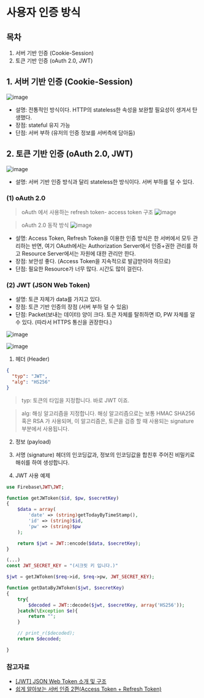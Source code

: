 # 사용자 인증 방식
## 목차 
1. 서버 기반 인증 (Cookie-Session)
2. 토큰 기반 인증 (oAuth 2.0, JWT) 

## 1. 서버 기반 인증 (Cookie-Session)
![image](https://user-images.githubusercontent.com/43839938/80296521-f906ee00-87b6-11ea-9e6f-fbf0a1e9712c.png)

- 설명: 전통적인 방식이다. HTTP의 stateless한 속성을 보완할 필요성이 생겨서 탄생했다.
- 장점: stateful 유지 가능
- 단점:  서버 부하 (유저의 인증 정보를 서버측에 담아둠)

## 2. 토큰 기반 인증 (oAuth 2.0, JWT)
![image](https://user-images.githubusercontent.com/43839938/80296527-0c19be00-87b7-11ea-86b1-500f6c269339.png)
- 설명: 서버 기반 인증 방식과 달리 stateless한 방식이다. 서버 부하를 덜 수 있다.
### (1) oAuth 2.0
> oAuth 에서 사용하는 refresh token- access token 구조
![image](https://user-images.githubusercontent.com/43839938/80296620-c14c7600-87b7-11ea-93aa-814375724d0a.png)

> oAuth 2.0 동작 방식
![image](https://user-images.githubusercontent.com/43839938/80296794-d2e24d80-87b8-11ea-97e2-514ef8fbfd23.png)

- 설명: Access Token, Refresh Token을 이용한 인증 방식은 한 서버에서 모두 관리하는 반면, 여기 OAuth에서는 Authorization Server에서 인증+권한 관리를 하고 Resource Server에서는 자원에 대한 관리만 한다.
- 장점: 보안성 좋다. (Access Token을 지속적으로 발급받아야 하므로)
- 단점: 필요한 Resource가 너무 많다. 시간도 많이 걸린다.

### (2) JWT (JSON Web Token)
- 설명: 토큰 자체가 data를 가지고 있다. 
- 장점: 토큰 기반 인증의 장점 (서버 부하 덜 수 있음)
- 단점: Packet(보내는 데이터) 양이 크다. 토큰 자체를 탈취하면 ID, PW 자체를 알 수 있다. (따라서 HTTPS 통신을 권장한다.)

![image](https://user-images.githubusercontent.com/43839938/80296561-5dc24880-87b7-11ea-8a48-8e8ab99e611b.png)

![image](https://user-images.githubusercontent.com/43839938/80297158-af6cd200-87bb-11ea-92f1-82cadb6c8643.png)


1) 헤더 (Header)
```json
{
  "typ": "JWT",
  "alg": "HS256"
}
```
> typ: 토큰의 타입을 지정합니다. 바로 JWT 이죠.

> alg: 해싱 알고리즘을 지정합니다.  해싱 알고리즘으로는 보통 HMAC SHA256 혹은 RSA 가 사용되며, 이 알고리즘은, 토큰을 검증 할 때 사용되는 signature 부분에서 사용됩니다.

2) 정보 (payload)

3) 서명 (signature)
헤더의 인코딩값과, 정보의 인코딩값을 합친후 주어진 비밀키로 해쉬를 하여 생성합니다.

4) JWT 사용 예제
```php
use Firebase\JWT\JWT;

function getJWToken($id, $pw, $secretKey)
{
    $data = array(
        'date' => (string)getTodayByTimeStamp(),
        'id' => (string)$id,
        'pw' => (string)$pw
    );

    return $jwt = JWT::encode($data, $secretKey);
}

(...)
const JWT_SECRET_KEY = "(시크릿 키 입니다.)"

$jwt = getJWToken($req->id, $req->pw, JWT_SECRET_KEY);
```
```php
function getDataByJWToken($jwt, $secretKey)
{
    try{
        $decoded = JWT::decode($jwt, $secretKey, array('HS256'));
    }catch(\Exception $e){
        return "";
    }

    // print_r($decoded);
    return $decoded;

}
```
### 참고자료
- [[JWT] JSON Web Token 소개 및 구조](https://velopert.com/2389)
- [쉽게 알아보는 서버 인증 2편(Access Token + Refresh Token)](https://tansfil.tistory.com/59)
